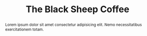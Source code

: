 ---
title: 'The Black Sheep Coffee'
altTitle: 'The Black Sheep Coffee'
url: '/cafes/the-black-sheep-coffee/'
abstract: 'Lorem ipsum dolor sit amet consectetur adipisicing elit. Nemo necessitatibus exercitationem totam.'
rating: 4.38
type: 'cafe'
amenities:
  - title: 'Speciality Coffee'
    unique: true
  - title: 'Unique Decor'
    unique: true
  - title: 'Catering'
openingsTimes:
  - day: 'Monday'
    from: '9:00'
    to: '20:00'
  - day: 'Tuesday'
    from: '9:00'
    to: '20:00'
  - day: 'Wednesday'
    from: '9:00'
    to: '20:00'
  - day: 'Thursday'
    from: '9:00'
    to: '20:00'
  - day: 'Friday'
    from: '9:00'
    to: '20:00'
  - day: 'Saturday'
    from: '9:00'
    to: '20:00'
  - day: 'Sunday'
    from: '9:00'
    to: '16:00'
address: 'Grainger Street, Newcastle upon Tyne, NE1 0AL'
images:
  thumbnail: '/images/cafes/fallback.jpeg'
---